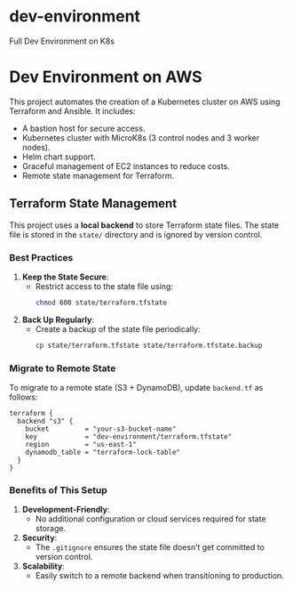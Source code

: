 # dev-environment
Full Dev Environment on K8s

# Dev Environment on AWS

This project automates the creation of a Kubernetes cluster on AWS using Terraform and Ansible. It includes:
- A bastion host for secure access.
- Kubernetes cluster with MicroK8s (3 control nodes and 3 worker nodes).
- Helm chart support.
- Graceful management of EC2 instances to reduce costs.
- Remote state management for Terraform.

## Terraform State Management

This project uses a **local backend** to store Terraform state files. The state file is stored in the `state/` directory and is ignored by version control.

### Best Practices
1. **Keep the State Secure**:
   - Restrict access to the state file using:
     ```bash
     chmod 600 state/terraform.tfstate
     ```
2. **Back Up Regularly**:
   - Create a backup of the state file periodically:
     ```bash
     cp state/terraform.tfstate state/terraform.tfstate.backup
     ```

### Migrate to Remote State
To migrate to a remote state (S3 + DynamoDB), update `backend.tf` as follows:
```hcl
terraform {
  backend "s3" {
    bucket         = "your-s3-bucket-name"
    key            = "dev-environment/terraform.tfstate"
    region         = "us-east-1"
    dynamodb_table = "terraform-lock-table"
  }
}
```

### **Benefits of This Setup**

1. **Development-Friendly**:
   - No additional configuration or cloud services required for state storage.
2. **Security**:
   - The `.gitignore` ensures the state file doesn’t get committed to version control.
3. **Scalability**:
   - Easily switch to a remote backend when transitioning to production.

